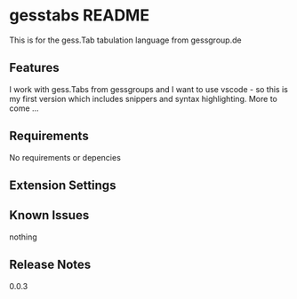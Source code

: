 # gesstabs README

This is for the gess.Tab tabulation language from gessgroup.de

## Features

I work with gess.Tabs from gessgroups and I want to use vscode - so this is my first version which includes snippers and syntax highlighting.
More to come ...

## Requirements

No requirements or depencies

## Extension Settings

## Known Issues

nothing

## Release Notes

0.0.3


